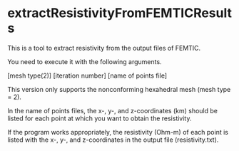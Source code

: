 # extractResistivityFromFEMTICResults
This is a tool to extract resistivity from the output files of FEMTIC.

You need to execute it with the following arguments.

[mesh type(2)] [iteration number] [name of points file]

This version only supports the nonconforming hexahedral mesh (mesh type = 2).

In the name of points files, the x-, y-, and z-coordinates (km) should be listed for each point at which you want to obtain the resistivity.

If the program works appropriately, the resistivity (Ohm-m) of each point is listed with the x-, y-, and z-coordinates in the output file (resistivity.txt).



